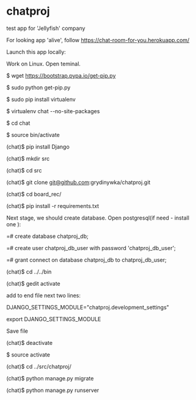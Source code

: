 # chatproj
test app for 'Jellyfish' company

For looking app 'alive', follow 
https://chat-room-for-you.herokuapp.com/

Launch this app locally:

Work on Linux. Open teminal.

$ wget https://bootstrap.pypa.io/get-pip.py

$ sudo python get-pip.py

$ sudo pip install virtualenv

$ virtualenv chat --no-site-packages

$ cd chat

$ source bin/activate

(chat)$ pip install Django

(chat)$ mkdir src

(chat)$ cd src

(chat)$ git clone git@github.com:grydinywka/chatproj.git

(chat)$ cd board_rec/

(chat)$ pip install -r requirements.txt

Next stage, we should create database. Open postgresql(if need - install one ):

=# create database chatproj_db;

=# create user chatproj_db_user with password 'chatproj_db_user';

=# grant connect on database chatproj_db to chatproj_db_user;

(chat)$ cd ../../bin

(chat)$ gedit activate

add to end file next two lines:

DJANGO_SETTINGS_MODULE="chatproj.development_settings"

export DJANGO_SETTINGS_MODULE

Save file

(chat)$ deactivate

$ source activate

(chat)$ cd ../src/chatproj/

(chat)$ python manage.py migrate

(chat)$ python manage.py runserver

